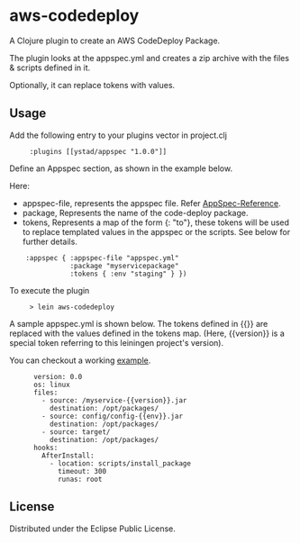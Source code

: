 # aws-codedeploy

A Clojure plugin to create an AWS CodeDeploy Package.

The plugin looks at the appspec.yml and creates a zip archive with the files & scripts defined in it.

Optionally, it can replace tokens with values.

## Usage

Add the following entry to your plugins vector in project.clj
~~~
     :plugins [[ystad/appspec "1.0.0"]]
~~~

Define an Appspec section, as shown in the example below.

Here:
   - appspec-file, represents the appspec file. Refer [AppSpec-Reference](http://docs.aws.amazon.com/codedeploy/latest/userguide/app-spec-ref.html).
   - package, Represents the name of the code-deploy package.
   - tokens, Represents a map of the form {:<from> "to"}, these tokens will be used to replace templated values in the appspec or the scripts. See below for further details.

~~~
    :appspec { :appspec-file "appspec.yml"
               :package "myservicepackage"
               :tokens { :env "staging" } })
~~~

To execute the plugin

~~~
     > lein aws-codedeploy
~~~

A sample appspec.yml is shown below. The tokens defined in {{}} are replaced with the values defined in the tokens map. (Here, {{version}} is a special token referring to this leiningen project's version).

You can checkout a working [example](https://github.com/ystad/lein-codedeploy-example).

~~~
      version: 0.0
      os: linux
      files:
        - source: /myservice-{{version}}.jar
          destination: /opt/packages/
        - source: config/config-{{env}}.jar
          destination: /opt/packages/
        - source: target/
          destination: /opt/packages/
      hooks:
        AfterInstall:
          - location: scripts/install_package
            timeout: 300
            runas: root
~~~

## License

Distributed under the Eclipse Public License.
